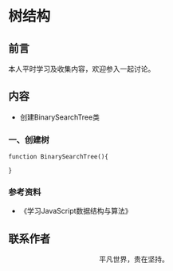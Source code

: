 # 树结构

## 前言

本人平时学习及收集内容，欢迎参入一起讨论。

## 内容

- 创建BinarySearchTree类

### 一、创建树

```
function BinarySearchTree(){

}

```

### 参考资料

- 《学习JavaScript数据结构与算法》

## 联系作者

<div align="center">
    <p>
        平凡世界，贵在坚持。
    </p>
    <img :src="$withBase('/about/contact.png')" />
</div>